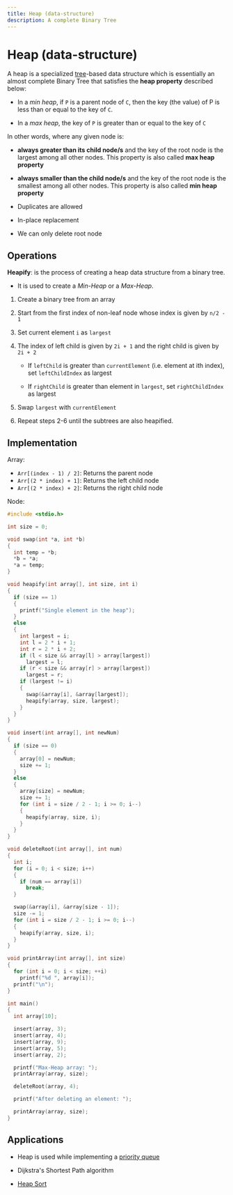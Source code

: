 ```yaml
---
title: Heap (data-structure)
description: A complete Binary Tree
---
```


# Heap (data-structure)

A heap is a specialized [tree](./Trees.md)-based data structure which is essentially an almost complete Binary Tree that satisfies the **heap property** described below:

- In a _min heap_, if `P` is a parent node of `C`, then the key (the value) of P is less than or equal to the key of `C`.

- In a _max heap_, the key of `P` is greater than or equal to the key of `C`

In other words, where any given node is:

- **always greater than its child node/s** and the key of the root node is the largest among all other nodes. This property is also called **max heap property**

- **always smaller than the child node/s** and the key of the root node is the smallest among all other nodes. This property is also called **min heap property**

- Duplicates are allowed

- In-place replacement

- We can only delete root node

## Operations

**Heapify**: is the process of creating a heap data structure from a binary tree.

- It is used to create a _Min-Heap_ or a _Max-Heap_.

1. Create a binary tree from an array

2. Start from the first index of non-leaf node whose index is given by `n/2 - 1`

3. Set current element `i` as `largest`

4. The index of left child is given by `2i + 1` and the right child is given by `2i + 2`

   - If `leftChild` is greater than `currentElement` (i.e. element at ith index), set `leftChildIndex` as largest

   - If `rightChild` is greater than element in `largest`, set `rightChildIndex` as largest

5. Swap `largest` with `currentElement`

6. Repeat steps 2-6 until the subtrees are also heapified.

## Implementation

Array:

- `Arr[(index - 1) / 2]`: Returns the parent node
- `Arr[(2 * index) + 1]`: Returns the left child node
- `Arr[(2 * index) + 2]`: Returns the right child node

Node:

```c
#include <stdio.h>

int size = 0;

void swap(int *a, int *b)
{
  int temp = *b;
  *b = *a;
  *a = temp;
}

void heapify(int array[], int size, int i)
{
  if (size == 1)
  {
    printf("Single element in the heap");
  }
  else
  {
    int largest = i;
    int l = 2 * i + 1;
    int r = 2 * i + 2;
    if (l < size && array[l] > array[largest])
      largest = l;
    if (r < size && array[r] > array[largest])
      largest = r;
    if (largest != i)
    {
      swap(&array[i], &array[largest]);
      heapify(array, size, largest);
    }
  }
}

void insert(int array[], int newNum)
{
  if (size == 0)
  {
    array[0] = newNum;
    size += 1;
  }
  else
  {
    array[size] = newNum;
    size += 1;
    for (int i = size / 2 - 1; i >= 0; i--)
    {
      heapify(array, size, i);
    }
  }
}

void deleteRoot(int array[], int num)
{
  int i;
  for (i = 0; i < size; i++)
  {
    if (num == array[i])
      break;
  }

  swap(&array[i], &array[size - 1]);
  size -= 1;
  for (int i = size / 2 - 1; i >= 0; i--)
  {
    heapify(array, size, i);
  }
}

void printArray(int array[], int size)
{
  for (int i = 0; i < size; ++i)
    printf("%d ", array[i]);
  printf("\n");
}

int main()
{
  int array[10];

  insert(array, 3);
  insert(array, 4);
  insert(array, 9);
  insert(array, 5);
  insert(array, 2);

  printf("Max-Heap array: ");
  printArray(array, size);

  deleteRoot(array, 4);

  printf("After deleting an element: ");

  printArray(array, size);
}
```

## Applications

- Heap is used while implementing a [priority queue](./Queue.md#priority-queue)

- Dijkstra's Shortest Path algorithm

- [Heap Sort](../Algorithms/Sorting_Algorithms.md#heap-sort)
